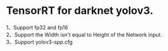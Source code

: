 # TensorRT for darknet yolov3.  
1、Support fp32 and fp16  
2、Support the Width isn't equal to Height of the Network input.  
3、Support yolov3-spp.cfg  



